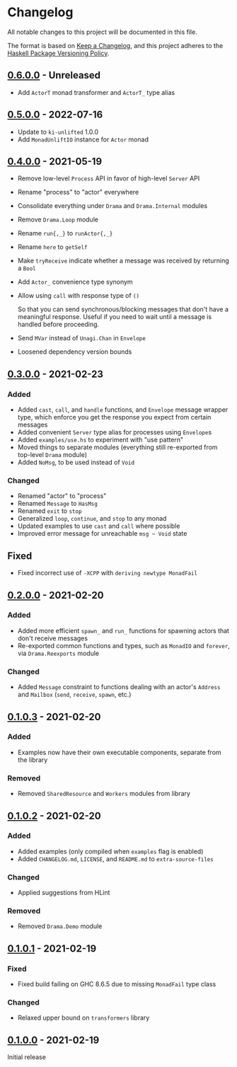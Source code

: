 # Changelog

All notable changes to this project will be documented in this file.

The format is based on [Keep a Changelog][changelog], and this project adheres
to the [Haskell Package Versioning Policy][pvp].

## [0.6.0.0] - Unreleased

- Add `ActorT` monad transformer and `ActorT_` type alias

## [0.5.0.0] - 2022-07-16

- Update to `ki-unlifted` 1.0.0
- Add `MonadUnliftIO` instance for `Actor` monad

## [0.4.0.0] - 2021-05-19

- Remove low-level `Process` API in favor of high-level `Server` API
- Rename "process" to "actor" everywhere
- Consolidate everything under `Drama` and `Drama.Internal` modules
- Remove `Drama.Loop` module
- Rename `run{,_}` to `runActor{,_}`
- Rename `here` to `getSelf`
- Make `tryReceive` indicate whether a message was received by returning a
  `Bool`
- Add `Actor_` convenience type synonym
- Allow using `call` with response type of `()`

  So that you can send synchronous/blocking messages that don't have a
  meaningful response. Useful if you need to wait until a message is handled
  before proceeding.
- Send `MVar` instead of `Unagi.Chan` in `Envelope`
- Loosened dependency version bounds

## [0.3.0.0] - 2021-02-23

### Added

- Added `cast`, `call`, and `handle` functions, and `Envelope` message wrapper
type, which enforce you get the response you expect from certain messages
- Added convenient `Server` type alias for processes using `Envelope`s
- Added `examples/use.hs` to experiment with "use pattern"
- Moved things to separate modules (everything still re-exported from top-level
`Drama` module)
- Added `NoMsg`, to be used instead of `Void`

### Changed

- Renamed "actor" to "process"
- Renamed `Message` to `HasMsg`
- Renamed `exit` to `stop`
- Generalized `loop`, `continue`, and `stop` to any monad
- Updated examples to use `cast` and `call` where possible
- Improved error message for unreachable `msg ~ Void` state

## Fixed

- Fixed incorrect use of `-XCPP` with `deriving newtype MonadFail`

## [0.2.0.0] - 2021-02-20

### Added

- Added more efficient `spawn_` and `run_` functions for spawning actors that
don't receive messages
- Re-exported common functions and types, such as `MonadIO` and `forever`, via
`Drama.Reexports` module

### Changed

- Added `Message` constraint to functions dealing with an actor's `Address` and
`Mailbox` (`send`, `receive`, `spawn`, etc.)

## [0.1.0.3] - 2021-02-20

### Added

- Examples now have their own executable components, separate from the library

### Removed

- Removed `SharedResource` and `Workers` modules from library

## [0.1.0.2] - 2021-02-20

### Added

- Added examples (only compiled when `examples` flag is enabled)
- Added `CHANGELOG.md`, `LICENSE`, and `README.md` to `extra-source-files`

### Changed

- Applied suggestions from HLint

### Removed

- Removed `Drama.Demo` module

## [0.1.0.1] - 2021-02-19

### Fixed

- Fixed build failing on GHC 8.6.5 due to missing `MonadFail` type class

### Changed

- Relaxed upper bound on `transformers` library

## [0.1.0.0] - 2021-02-19

Initial release

[0.6.0.0]: https://github.com/evanrelf/drama/compare/v0.5.0.0...HEAD
[0.5.0.0]: https://github.com/evanrelf/drama/releases/tag/v0.5.0.0
[0.4.0.0]: https://github.com/evanrelf/drama/releases/tag/v0.4.0.0
[0.3.0.0]: https://github.com/evanrelf/drama/releases/tag/v0.3.0.0
[0.2.0.0]: https://github.com/evanrelf/drama/releases/tag/v0.2.0.0
[0.1.0.3]: https://github.com/evanrelf/drama/releases/tag/v0.1.0.3
[0.1.0.2]: https://github.com/evanrelf/drama/releases/tag/v0.1.0.2
[0.1.0.1]: https://github.com/evanrelf/drama/releases/tag/v0.1.0.1
[0.1.0.0]: https://github.com/evanrelf/drama/releases/tag/v0.1.0.0

[changelog]: https://keepachangelog.com/en/1.0.0/
[pvp]: https://pvp.haskell.org/
